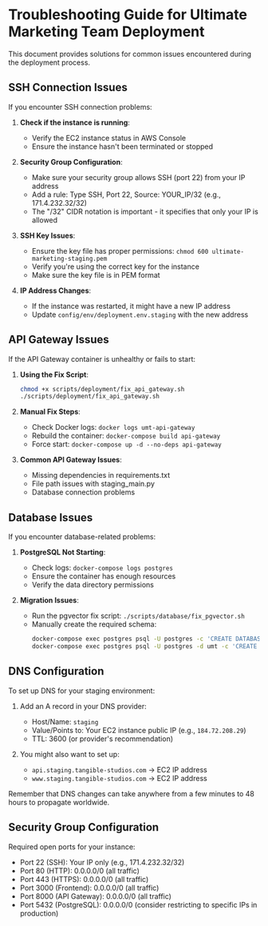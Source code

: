 # Troubleshooting Guide for Ultimate Marketing Team Deployment

This document provides solutions for common issues encountered during the deployment process.

## SSH Connection Issues

If you encounter SSH connection problems:

1. **Check if the instance is running**:
   - Verify the EC2 instance status in AWS Console
   - Ensure the instance hasn't been terminated or stopped

2. **Security Group Configuration**:
   - Make sure your security group allows SSH (port 22) from your IP address
   - Add a rule: Type SSH, Port 22, Source: YOUR_IP/32 (e.g., 171.4.232.32/32)
   - The "/32" CIDR notation is important - it specifies that only your IP is allowed

3. **SSH Key Issues**:
   - Ensure the key file has proper permissions: `chmod 600 ultimate-marketing-staging.pem`
   - Verify you're using the correct key for the instance
   - Make sure the key file is in PEM format

4. **IP Address Changes**:
   - If the instance was restarted, it might have a new IP address
   - Update `config/env/deployment.env.staging` with the new address

## API Gateway Issues

If the API Gateway container is unhealthy or fails to start:

1. **Using the Fix Script**:
   ```bash
   chmod +x scripts/deployment/fix_api_gateway.sh
   ./scripts/deployment/fix_api_gateway.sh
   ```

2. **Manual Fix Steps**:
   - Check Docker logs: `docker logs umt-api-gateway`
   - Rebuild the container: `docker-compose build api-gateway`
   - Force start: `docker-compose up -d --no-deps api-gateway`

3. **Common API Gateway Issues**:
   - Missing dependencies in requirements.txt
   - File path issues with staging_main.py
   - Database connection problems

## Database Issues

If you encounter database-related problems:

1. **PostgreSQL Not Starting**:
   - Check logs: `docker-compose logs postgres`
   - Ensure the container has enough resources
   - Verify the data directory permissions

2. **Migration Issues**:
   - Run the pgvector fix script: `./scripts/database/fix_pgvector.sh`
   - Manually create the required schema: 
     ```bash
     docker-compose exec postgres psql -U postgres -c 'CREATE DATABASE umt;'
     docker-compose exec postgres psql -U postgres -d umt -c 'CREATE SCHEMA IF NOT EXISTS umt;'
     ```

## DNS Configuration

To set up DNS for your staging environment:

1. Add an A record in your DNS provider:
   - Host/Name: `staging` 
   - Value/Points to: Your EC2 instance public IP (e.g., `184.72.208.29`)
   - TTL: 3600 (or provider's recommendation)

2. You might also want to set up:
   - `api.staging.tangible-studios.com` → EC2 IP address
   - `www.staging.tangible-studios.com` → EC2 IP address

Remember that DNS changes can take anywhere from a few minutes to 48 hours to propagate worldwide.

## Security Group Configuration

Required open ports for your instance:

- Port 22 (SSH): Your IP only (e.g., 171.4.232.32/32)
- Port 80 (HTTP): 0.0.0.0/0 (all traffic)
- Port 443 (HTTPS): 0.0.0.0/0 (all traffic)
- Port 3000 (Frontend): 0.0.0.0/0 (all traffic)
- Port 8000 (API Gateway): 0.0.0.0/0 (all traffic)
- Port 5432 (PostgreSQL): 0.0.0.0/0 (consider restricting to specific IPs in production)
